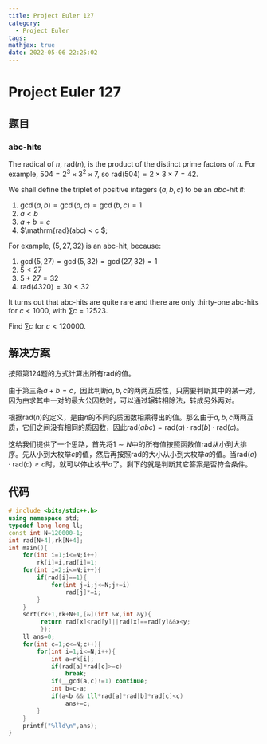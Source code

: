 ```yaml
---
title: Project Euler 127
category:
  - Project Euler
tags:
mathjax: true
date: 2022-05-06 22:25:02
---
```


<escape><!-- more --></escape>

# Project Euler 127

## 题目

### abc-hits

The radical of $n$, $\mathrm{rad}(n)$, is the product of the distinct prime factors of $n$. For example, $504 = 2^3 × 3^2 × 7$, so $\mathrm{rad}(504) = 2 × 3 × 7 = 42$.

We shall define the triplet of positive integers $(a, b, c)$ to be an $abc$-hit if:

1. $\gcd(a, b) = \gcd(a, c) = \gcd(b, c) = 1$
2. $a < b$
3. $a + b = c$
4. $\mathrm{rad}(abc) < c $;

For example, $(5, 27, 32)$ is an abc-hit, because:

1. $\gcd(5, 27) = \gcd(5, 32) = \gcd(27, 32) = 1$
2. $5 < 27$
3. $5 + 27 = 32$
4. $\mathrm{rad}(4320) = 30 < 32$

It turns out that abc-hits are quite rare and there are only thirty-one abc-hits for $c < 1000$, with $\sum c = 12523$.

Find $\sum c$ for $c < 120000$.

## 解决方案

按照第124题的方式计算出所有$\mathrm{rad}$的值。

由于第三条$a+b=c$，因此判断$a,b,c$的两两互质性，只需要判断其中的某一对。因为由求其中一对的最大公因数时，可以通过辗转相除法，转成另外两对。

根据$\mathrm{rad}(n)$的定义，是由$n$的不同的质因数相乘得出的值。那么由于$a,b,c$两两互质，它们之间没有相同的质因数，因此$\mathrm{rad}(abc)=\mathrm{rad}(a)\cdot \mathrm{rad}(b)\cdot \mathrm{rad}(c)$。

这给我们提供了一个思路，首先将$1\sim N$中的所有值按照函数值$\mathrm{rad}$从小到大排序。先从小到大枚举$c$的值，然后再按照$\mathrm{rad}$的大小从小到大枚举$a$的值。当$\mathrm{rad}(a)\cdot \mathrm{rad}(c)\ge c$时，就可以停止枚举$a$了。剩下的就是判断其它答案是否符合条件。

## 代码

```C++
# include <bits/stdc++.h>
using namespace std;
typedef long long ll;
const int N=120000-1;
int rad[N+4],rk[N+4];
int main(){
    for(int i=1;i<=N;i++)
        rk[i]=i,rad[i]=1;
    for(int i=2;i<=N;i++){
        if(rad[i]==1){
            for(int j=i;j<=N;j+=i)
                rad[j]*=i;
        }
    }
    sort(rk+1,rk+N+1,[&](int &x,int &y){
         return rad[x]<rad[y]||rad[x]==rad[y]&&x<y;
         });
    ll ans=0;
    for(int c=1;c<=N;c++){
        for(int i=1;i<=N;i++){
            int a=rk[i];
            if(rad[a]*rad[c]>=c)
                break;
            if(__gcd(a,c)!=1) continue;
            int b=c-a;
            if(a<b && 1ll*rad[a]*rad[b]*rad[c]<c)
                ans+=c;
        }
    }
    printf("%lld\n",ans);
}

```
